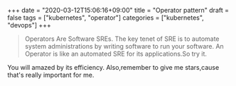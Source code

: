 +++
date = "2020-03-12T15:06:16+09:00"
title = "Operator pattern"
draft = false
tags = ["kubernetes", "operator"]
categories = ["kubernetes", "devops"]
+++

>Operators Are Software SREs.
The key tenet of SRE is to automate system administrations
by writing software to run your software. 
An Operator is like an automated SRE for its applications.So try it.

You will amazed by its efficiency.
Also,remember to give me stars,cause that's really important for me.
